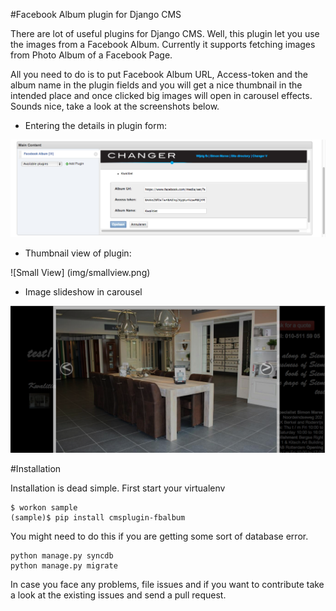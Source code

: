 #Facebook Album plugin for Django CMS

There are lot of useful plugins for Django CMS.
Well, this plugin let you use the images from a Facebook Album. Currently it supports fetching images from Photo Album of a Facebook Page.

All you need to do is to put Facebook Album URL, Access-token and the album name in the plugin fields and you will get a nice thumbnail in the intended place and once clicked big images will open in carousel effects. Sounds nice, take a look at the screenshots below.

- Entering the details in plugin form:

![Admin Page](img/admin.png)

- Thumbnail view of plugin:

![Small View] (img/smallview.png)

- Image slideshow in carousel

![Carousel](img/bigview.png)


#Installation

Installation is dead simple. First start your virtualenv

    $ workon sample
    (sample)$ pip install cmsplugin-fbalbum

You might need to do this if you are getting some sort of database error.

    python manage.py syncdb
    python manage.py migrate

In case you face any problems, file issues and if you want to contribute take a look at the existing issues and send a pull request.


